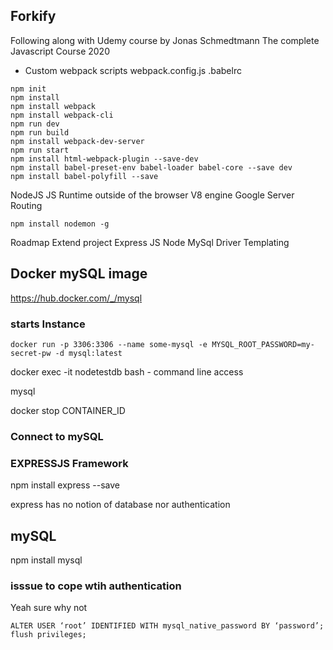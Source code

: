 ## Forkify

Following along with Udemy course by Jonas Schmedtmann
The complete Javascript Course 2020 

- Custom webpack scripts
webpack.config.js
.babelrc 

```
npm init
npm install
npm install webpack
npm install webpack-cli
npm run dev
npm run build
npm install webpack-dev-server
npm run start
npm install html-webpack-plugin --save-dev
npm install babel-preset-env babel-loader babel-core --save dev
npm install babel-polyfill --save

```
NodeJS 
JS Runtime outside of the browser V8 engine Google
Server
Routing

```
npm install nodemon -g
```        

Roadmap 
Extend project 
Express JS
Node MySql Driver 
Templating 

## Docker mySQL image
https://hub.docker.com/_/mysql

### starts Instance
```
docker run -p 3306:3306 --name some-mysql -e MYSQL_ROOT_PASSWORD=my-secret-pw -d mysql:latest
```

docker exec -it nodetestdb bash - command line access

mysql 

docker stop CONTAINER_ID

### Connect to mySQL

### EXPRESSJS Framework
npm install express --save

express has no notion of database nor authentication 

## mySQL

npm install mysql

### isssue to cope wtih authentication 
Yeah sure why not
```
ALTER USER ‘root’ IDENTIFIED WITH mysql_native_password BY ‘password’;
flush privileges;
```









